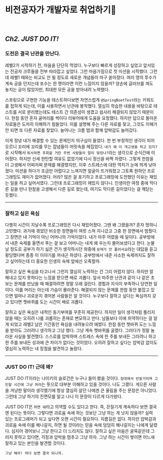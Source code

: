 # 비전공자가 개발자로 취업하기🚀

<br>

## _Ch2. JUST DO IT!_

### 도전은 결국 난관을 만난다.
<p>

레벨2가 시작하기 전, 마음을 단단히 먹었다. 누구보다 빠르게 성장하고 싶었고 앞서있는 전공자 크루들을 전부 따라잡고 싶었다. 그런 마음가짐으로 첫 미션을 시작했다. 그런데 레벨1 때와는 비교도 안 될 정도로 새로운 개념들이 마구 쏟아졌다. 여러 명의 투수가 계속 공을 던지는데 포수는 한 명이라면 이런 느낌이지 않을까? 양손에 글러브를 껴도 놓치는 공이 많았지만, 최대한 모든 공을 받아내려 노력했다.
</p>
<p>

스프링으로 구현한 기능을 테스트하다보면 자연스럽게 `@SpringBootTest`라는 키워드를 접하게 되는데, 이를 사용하면서 난관에 봉착했다. 열심히 학습한 내용을 바탕으로 테스트를 서로 분리했는데도 테스트 간 의존성이 생겼고 쉽사리 해결되지 않았기 때문이다. 한참 동안 혼자 골머리를 썩이다 리뷰어에게 도움을 요청했다. 하지만 답으로 돌아온 자료들은 도저히 이해하기 힘들었다. 이를 설명해 주는 다른 자료를 찾고, 그것도 이해가 안 되면 또 다른 자료를 찾았다. 늘어나는 크롬 탭과 함께 압박감도 늘어갔다.
</p>
<p>

이게 정녕 내가 해결할 수 있는 문제인지 의구심이 들었다. 한 번 부정적인 생각이 피어오르니 꼬리에 꼬리를 무는 잡념들이 머릿속을 헤집었다. `내가 왜 이 개고생을 하고 있지?`로 시작해서 `퇴사하면 후회할 거란 주변 사람들의 말이 맞았나?`라는 생각으로 순식간에 이어졌다. 하지만 신세 한탄할 여유도 없었기에 다시 정신을 바짝 차렸다. 그렇게 한참을 더 고생해서 어찌저찌 문제를 해결했지만, 이후 스트레스에 대한 역치가 눈에 띄게 낮아졌다. 미션을 하다가 조금만 어렵다고 느껴지면 얼굴이 뜨거워졌고 그토록 원하던 프로그래밍도 재미가 없어졌다. 어라? 많은 걸 포기하고 프로그래밍에 도전했던 이유는 재밌는 일을 하고 싶어서였다. 그런데 프로그래밍이 재밌지 않다니. 인생이란 여정 중에 막다른 길을 만나 한참을 고생해서 다른 길로 왔는데, 여기도 막다른 길이었다는 걸 깨닫는 듯했다.
</p>

***
### 잘하고 싶은 욕심
<p>

다행히 시간이 지날수록 프로그래밍은 다시 재밌어졌다. 그땐 왜 그랬을까? 혼자 멍하니 고민했다. 과거에 겪었던 비슷한 장면들이 여럿 스쳐 지나갔고 그중 한 장면에서 멈췄다. 그 장면은 내 기억이 아닌 어머니의 기억이었다. 내가 아주 어렸을 때 일이다. 공부방에서 내준 숙제를 울면서 푸는 걸 보고 어머니는 내게 왜 우는지 물어보셨다고 한다. 눈물 날 정도로 공부가 하기 싫은 건가 생각하시던 와중에 `문제가 안 풀려서요`라는 대답을 듣고 황당했다며 종종 이 이야기를 꺼내곤 하셨다. 공부방에서 내준 사소한 숙제까지도 잘하고 싶어하는데 더 중요한 인생의 숙제 앞에선 오죽할까.
</p> 
<p>

잘하고 싶은 욕심을 타고나서 그런지 열심히 노력하는 건 그리 어렵지 않다. 하지만 잘 해내고 있지 못하다는 느낌을 받으면 배로 괴롭다. 앞서 마주한 난관과 같이 나 같은 초보는 문제를 만났을 때 해결하려면 정말 오래 걸린다. 경험과 지식이 부족하니 당연한 일이다. 이를 머리는 아는데 가슴이 몰라준다. 해결되지 않는 문제를 한참 동안 붙잡고 있으면 얼마나 괴로운지 겪어본 사람들은 알 것이다. 누구보다 잘하고 싶다는 욕심까지 갖고 있다면 쳇바퀴를 도는 시간이 배로 괴롭다.
</p>
<p>

잘하고 싶은 욕심은 내적인 동기부여를 꾸준히 제공한다. 하지만 일이 생각처럼 풀리지 않을 때는 오히려 나를 괴롭히는 존재로 변모하고 만다. 남들보다 이에 취약하다는 걸 알게 되었고 레벨2 남은 기간동안 욕심을 내려놓으려 애썼다. 한참 동안 쳇바퀴 도는 느낌을 받아도 그러려니 생각하고 그냥 했다. 그냥 계속 쳇바퀴를 굴렸다. 그러다가 정말 놀라운 사실을 발견했다. 스스로를 압박하며 스트레스 속에 한 주를 보내든 그러려니 하고 한 주를 보내든 성과에 큰 차이가 없다는 것이었다. 오히려 잘하고 싶다는 압박감 없이도 열심히 노력하는 내 장점을 발견하고 놀랐다.
</p>

***
### JUST DO IT! 근데 왜? 
 <p>

JUST DO IT이라는 나이키의 슬로건은 누구나 들어 봤을 것이다. `침대에서 빈둥거리며 고민할 시간에 그냥 하라`는 뜻으로 대부분 이해하고 있을 것이다. 나도 그랬다. 게으른 사람을 겨냥한 말이라 생각했기에 항상 열심히 살던 나에겐 큰 울림을 주는 문장은 아니었다. 그런데 그냥 하기의 진면모를 알고 나니 이 문장이 다르게 다가왔다.
</p>
<p>

JUST DO IT은 `하면 돼`라고 의역할 수도 있다고 한다. 즉, 끈질기게 계속하다 보면 결국엔 된다는 뜻이다. 그렇다면 괴로움 속에 하는 것보단 그냥 하는 게 낫지 않을까? 실력 있는 프로그래머가 되고 싶다면 오랜 시간이 필요하다. 지름길은 없다. 하지만 압박감과 괴로움 속에 이를 해나갈지, 하면 될 것이라는 믿음 속에 덤덤히 해나갈지는 나에게 달렸다. 심지어 겪어보니 그냥 한다고 더 느리지도 않다. 잘하고 싶은 마음은 굴뚝같은데 그러지 못하고 있다면, 걱정과 압박을 멈추고 그냥 하자. 그냥 하는 시간이 쌓이면 어느새 잘하고 있는 본인을 발견할 것이다.
</p>

`그냥 해라! 하다 보면 결국 되니까.`